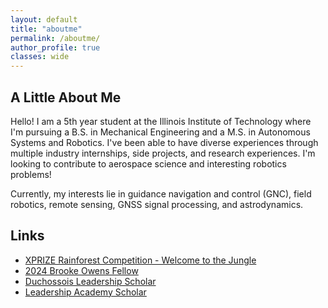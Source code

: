 ```yaml
---
layout: default
title: "aboutme"
permalink: /aboutme/
author_profile: true
classes: wide
---
```


##  A Little About Me

Hello! I am a 5th year student at the Illinois Institute of Technology where I'm pursuing a B.S. in Mechanical Engineering and a M.S. in Autonomous Systems and Robotics. I've been able to have diverse experiences through multiple industry internships, side projects, and research experiences. I'm looking to contribute to aerospace science and interesting robotics problems!

Currently, my interests lie in guidance navigation and control (GNC), field robotics, remote sensing, GNSS signal processing, and astrodynamics.


## Links

- [XPRIZE Rainforest Competition - Welcome to the Jungle](https://www.xprize.org/prizes/rainforest/finalist-teams)
- [2024 Brooke Owens Fellow](https://www.brookeowensfellowship.org/naia-lum)
- [Duchossois Leadership Scholar](https://sites.google.com/hawk.iit.edu/duchossois-leadership-scholars)
- [Leadership Academy Scholar](https://www.iit.edu/leadership-studies/ma-and-lila-self-leadership-academy/scholars)

